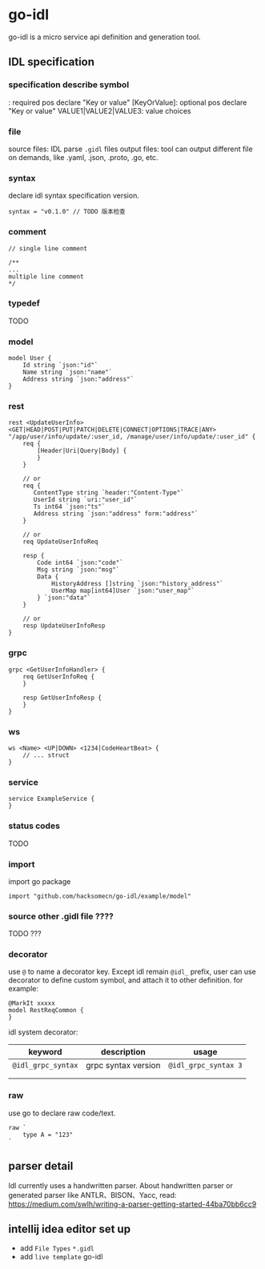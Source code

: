 # go-idl
go-idl is a micro service api definition and generation tool.

## IDL specification

### specification describe symbol
<KeyOrValue>: required pos declare "Key or value"
[KeyOrValue]: optional pos declare "Key or value"
VALUE1|VALUE2|VALUE3: value choices

### file
source files: IDL parse `.gidl` files
output files: tool can output different file on demands, like .yaml, .json, .proto, .go, etc.

### syntax
declare idl syntax specification version.
```
syntax = "v0.1.0" // TODO 版本检查
```

### comment
```
// single line comment

/**
...
multiple line comment
*/
```

### typedef
TODO

### model
```
model User {
    Id string `json:"id"`
    Name string `json:"name"`
    Address string `json:"address"`
}
```

### rest
```
rest <UpdateUserInfo> <GET|HEAD|POST|PUT|PATCH|DELETE|CONNECT|OPTIONS|TRACE|ANY> "/app/user/info/update/:user_id, /manage/user/info/update/:user_id" {
    req {
        [Header|Uri|Query|Body] {
        }
    }
    
    // or
    req {
       ContentType string `header:"Content-Type"` 
       UserId string `uri:"user_id"`  
       Ts int64 `json:"ts"`
       Address string `json:"address" form:"address"` 
    }
    
    // or
    req UpdateUserInfoReq
    
    resp {
        Code int64 `json:"code"` 
        Msg string `json:"msg"`
        Data {
            HistoryAddress []string `json:"history_address"`
            UserMap map[int64]User `json:"user_map"`
        } `json:"data"`
    }
    
    // or
    resp UpdateUserInfoResp
}
```

### grpc
```
grpc <GetUserInfoHandler> {
    req GetUserInfoReq {
    }
    
    resp GetUserInfoResp {
    }
}
```

### ws
```
ws <Name> <UP|DOWN> <1234|CodeHeartBeat> {
    // ... struct
}
```

### service
```
service ExampleService {
}
```

### status codes
TODO

### import
import go package
```
import "github.com/hacksomecn/go-idl/example/model"
```

### source other .gidl file ????
TODO ???

### decorator
use `@` to name a decorator key. Except idl remain `@idl_` prefix,  user can use decorator to define custom symbol, 
and attach it to other definition.
for example:
```
@MarkIt xxxxx
model RestReqCommon {
}
```

idl system decorator:

| keyword            | description         | usage                |
| ------------------ | ------------------- | -------------------- |
| `@idl_grpc_syntax` | grpc syntax version | `@idl_grpc_syntax 3` |
|                    |                     |                      |
|                    |                     |                      |

### raw
use go to declare raw code/text.
```
raw `
    type A = "123"
`
```

## parser detail
Idl currently uses a handwritten parser. About handwritten parser or generated parser like ANTLR、BISON、Yacc, read: https://medium.com/swlh/writing-a-parser-getting-started-44ba70bb6cc9

## intellij idea editor set up
- add `File Types` `*.gidl`
- add `live template` go-idl